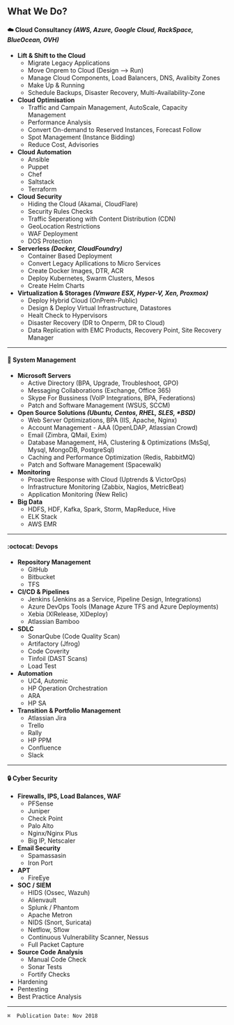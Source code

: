## What We Do?
#### :cloud: Cloud Consultancy _(AWS, Azure, Google Cloud, RackSpace, BlueOcean, OVH)_
* **Lift & Shift to the Cloud**
    * Migrate Legacy Applications
    * Move Onprem to Cloud (Design --> Run)
    * Manage Cloud Components, Load Balancers, DNS, Avalibity Zones
    * Make Up & Running
    * Schedule Backups, Disaster Recovery, Multi-Availability-Zone
* **Cloud Optimisation**
    * Traffic and Campain Management, AutoScale, Capacity Management
    * Performance Analysis
    * Convert On-demand to Reserved Instances, Forecast Follow
    * Spot Management (Instance Bidding)
    * Reduce Cost, Advisories
* **Cloud Automation**
    * Ansible
    * Puppet
    * Chef
    * Saltstack
    * Terraform
* **Cloud Security**
    * Hiding the Cloud (Akamai, CloudFlare)
    * Security Rules Checks
    * Traffic Seperationg with Content Distribution (CDN)
    * GeoLocation Restrictions
    * WAF Deployment
    * DOS Protection
* **Serverless _(Docker, CloudFoundry)_**
    * Container Based Deployment
    * Convert Legacy Apllications to Micro Services
    * Create Docker Images, DTR, ACR
    * Deploy Kubernetes, Swarm Clusters, Mesos
    * Create Helm Charts
* **Virtualization & Storages _(Vmware ESX, Hyper-V, Xen, Proxmox)_**
    * Deploy Hybrid Cloud (OnPrem-Public)
    * Design & Deploy Virtual Infrastructure, Datastores
    * Healt Check to Hypervisors
    * Disaster Recovery (DR to Onperm, DR to Cloud)
    * Data Replication with EMC Products, Recovery Point, Site Recovery Manager
---

#### :circus_tent: System Management
* **Microsoft Servers**
    * Active Directory (BPA, Upgrade, Troubleshoot, GPO)
    * Messaging Collaborations (Exchange, Office 365)
    * Skype For Bussiness (VoIP Integrations, BPA, Federations)
    * Patch and Software Management (WSUS, SCCM)
* **Open Source Solutions _(Ubuntu, Centos, RHEL, SLES, *BSD)_**
    * Web Server Optimizations, BPA (IIS, Apache, Nginx)
    * Account Management - AAA (OpenLDAP, Atlassian Crowd)
    * Email (Zimbra, QMail, Exim)
    * Database Management, HA, Clustering & Optimizations (MsSql, Mysql, MongoDB, PostgreSql)
    * Caching and Performance Optimization (Redis, RabbitMQ)
    * Patch and Software Management (Spacewalk)
* **Monitoring**
    * Proactive Response with Cloud (Uptrends & VictorOps)
    * Infrastructure Monitoring (Zabbix, Nagios, MetricBeat)
    * Application Monitoring (New Relic)
* **Big Data**
    * HDFS, HDF, Kafka, Spark, Storm, MapReduce, Hive
    * ELK Stack
    * AWS EMR
---

#### :octocat: Devops
* **Repository Management**
    * GitHub
    * Bitbucket
    * TFS
* **CI/CD & Pipelines**
    * Jenkins (Jenkins as a Service, Pipeline Design, Integrations)
    * Azure DevOps Tools (Manage Azure TFS and Azure Deployments)
    * Xebia (XlRelease, XlDeploy)
    * Atlassian Bamboo
* **SDLC**
    * SonarQube (Code Quality Scan)
    * Artifactory (Jfrog)
    * Code Coverity
    * Tinfoil (DAST Scans)
    * Load Test
* **Automation**
    * UC4, Automic
    * HP Operation Orchestration
    * ARA
    * HP SA
* **Transition & Portfolio Management**
    * Atlassian Jira
    * Trello
    * Rally
    * HP PPM
    * Confluence
    * Slack
---

#### :lock: Cyber Security
* **Firewalls, IPS, Load Balances, WAF**
  * PFSense
  * Juniper
  * Check Point
  * Palo Alto
  * Nginx/Nginx Plus
  * Big IP, Netscaler
* **Email Security**
  * Spamassasin
  * Iron Port
* **APT**
  * FireEye
* **SOC / SIEM**
  * HIDS (Ossec, Wazuh)
  * Alienvault
  * Splunk / Phantom
  * Apache Metron
  * NIDS (Snort, Suricata)
  * Netflow, Sflow
  * Continuous Vulnerability Scanner, Nessus
  * Full Packet Capture
* **Source Code Analysis**
  * Manual Code Check
  * Sonar Tests
  * Fortify Checks
* Hardening
* Pentesting
* Best Practice Analysis

---
`⌘  Publication Date: Nov 2018`

